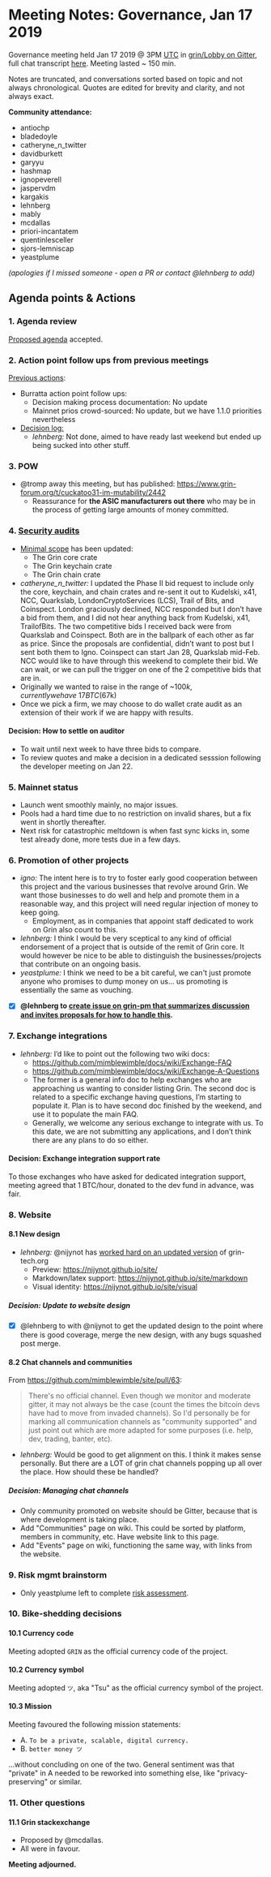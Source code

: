 # Meeting Notes: Governance, Jan 17 2019

Governance meeting held Jan 17 2019 @ 3PM [UTC](http://www.timebie.com/std/utc.php) in [grin/Lobby on Gitter](https://gitter.im/grin_community/Lobby), full chat transcript [here](https://gitter.im/grin_community/Lobby?at=5c4098cc7a0f4d5b19c3c1b4). Meeting lasted ~ 150 min.

Notes are truncated, and conversations sorted based on topic and not always chronological. Quotes are edited for brevity and clarity, and not always exact. 

**Community attendance:**
* antiochp
* bladedoyle
* catheryne_n_twitter
* davidburkett
* garyyu
* hashmap
* ignopeverell
* jaspervdm
* kargakis
* lehnberg
* mably
* mcdallas
* priori-incantatem
* quentinlesceller
* sjors-lemniscap
* yeastplume

_(apologies if I missed someone - open a PR or contact @lehnberg to add)_


## Agenda points & Actions

### 1. Agenda review
[Proposed agenda](https://github.com/mimblewimble/grin-pm/issues/37) accepted.

### 2. Action point follow ups from previous meetings

[Previous actions](https://github.com/mimblewimble/grin-pm/blob/master/notes/20190103-meeting-governance.md):
* Burratta action point follow ups:
   * Decision making process documentation: No update
   * Mainnet prios crowd-sourced: No update, but we have 1.1.0 priorities nevertheless
* [Decision log:](https://github.com/mimblewimble/grin-pm/issues/30)
   * _lehnberg:_ Not done, aimed to have ready last weekend but ended up being sucked into other stuff.

### 3. POW
* @tromp away this meeting, but has published: https://www.grin-forum.org/t/cuckatoo31-im-mutability/2442
   * Reassurance for **the ASIC manufacturers out there** who may be in the process of getting large amounts of money committed.

### 4. [Security audits](https://github.com/mimblewimble/grin/issues/1609)
* [Minimal scope](https://github.com/mimblewimble/grin-pm/issues/20) has been updated:
   * The Grin core crate
   * The Grin keychain crate
   * The Grin chain crate
* _catheryne_n_twitter:_ I updated the Phase II bid request to include only the core, keychain, and chain crates and re-sent it out to Kudelski, x41, NCC, Quarkslab, LondonCryptoServices (LCS), Trail of Bits, and Coinspect. London graciously declined, NCC responded but I don’t have a bid from them, and I did not hear anything back from Kudelski, x41, TrailofBits. The two competitive bids I received back were from Quarkslab and Coinspect. Both are in the ballpark of each other as far as price. Since the proposals are confidential, didn’t want to post but I sent both them to Igno. Coinspect can start Jan 28, Quarkslab mid-Feb. NCC would like to have through this weekend to complete their bid. We can wait, or we can pull the trigger on one of the 2 competitive bids that are in.
* Originally we wanted to raise in the range of ~$100k, currently we have ~17 BTC ($67k)
* Once we pick a firm, we may choose to do wallet crate audit as an extension of their work if we are happy with results.

#### Decision: How to settle on auditor
   * To wait until next week to have three bids to compare. 
   * To review quotes and make a decision in a dedicated sesssion following the developer meeting on Jan 22.

### 5. Mainnet status

* Launch went smoothly mainly, no major issues.
* Pools had a hard time due to no restriction on invalid shares, but a fix went in shortly thereafter.
* Next risk for catastrophic meltdown is when fast sync kicks in, some test already done, more tests due in a few days.

### 6. Promotion of other projects

* _igno:_ The intent here is to try to foster early good cooperation between this project and the various businesses that revolve around Grin. We want those businesses to do well and help and promote them in a reasonable way, and this project will need regular injection of money to keep going.
   * Employment, as in companies that appoint staff dedicated to work on Grin also count to this.
* _lehnberg:_ I think I would be very sceptical to any kind of official endorsement of a project that is outside of the remit of Grin core. It would however be nice to be able to distinguish the businesses/projects that contribute on an ongoing basis.
* _yeastplume:_ I think we need to be a bit careful, we can't just promote anyone who promises to dump money on us... us promoting is essentially the same as vouching.
* [X] **@lehnberg to [create issue on grin-pm that summarizes discussion and invites proposals for how to handle this](https://github.com/mimblewimble/grin-pm/issues/52).**

### 7. Exchange integrations

* _lehnberg:_ I’d like to point out the following two wiki docs:
    * https://github.com/mimblewimble/docs/wiki/Exchange-FAQ
    * https://github.com/mimblewimble/docs/wiki/Exchange-A-Questions
    * The former is a general info doc to help exchanges who are approaching us wanting to consider listing Grin. The second doc is related to a specific exchange having questions, I’m starting to populate it. Plan is to have second doc finished by the weekend, and use it to populate the main FAQ.
    * Generally, we welcome any serious exchange to integrate with us. To this date, we are not submitting any applications, and I don’t think there are any plans to do so either.

#### Decision: Exchange integration support rate
To those exchanges who have asked for dedicated integration support, meeting agreed that 1 BTC/hour, donated to the dev fund in advance, was fair.

### 8. Website

#### 8.1 New design
* _lehnberg:_ @nijynot has [worked hard on an updated version](https://github.com/mimblewimble/site/pull/72) of grin-tech.org
   * Preview: https://nijynot.github.io/site/
   * Markdown/latex support: https://nijynot.github.io/site/markdown
   * Visual identity: https://nijynot.github.io/site/visual

##### Decision: Update to website design
* [X] @lehnberg to with @nijynot to get the updated design to the point where there is good coverage, merge the new design, with any bugs squashed post merge.

#### 8.2 Chat channels and communities

From https://github.com/mimblewimble/site/pull/63:
> There's no official channel. Even though we monitor and moderate gitter, it may not always be the case (count the times the bitcoin devs have had to move from invaded channels). So I'd personally be for marking all communication channels as "community supported" and just point out which are more adapted for some purposes (i.e. help, dev, trading, banter, etc).

* _lehnberg:_ Would be good to get alignment on this. I think it makes sense personally. But there are a LOT of grin chat channels popping up all over the place. How should these be handled?

##### Decision: Managing chat channels
* Only community promoted on website should be Gitter, because that is where development is taking place.
* Add "Communities" page on wiki. This could be sorted by platform, members in community, etc. Have website link to this page.
* Add "Events" page on wiki, functioning the same way, with links from the website.

### 9. Risk mgmt brainstorm
* Only yeastplume left to complete [risk assessment](https://github.com/mimblewimble/docs/wiki/Risk-Brainstorming).

### 10. Bike-shedding decisions

#### 10.1 Currency code
Meeting adopted `GRIN` as the official currency code of the project.

#### 10.2 Currency symbol
Meeting adopted `ツ`, aka "Tsu" as the official currency symbol of the project.

#### 10.3 Mission
Meeting favoured the following mission statements:
* A. `To be a private, scalable, digital currency.`
* B. `better money ツ`

...without concluding on one of the two. General sentiment was that "private" in A needed to be reworked into something else, like "privacy-preserving" or similar. 

### 11. Other questions

#### 11.1 Grin stackexchange
* Proposed by @mcdallas.
* All were in favour.

**Meeting adjourned.**
